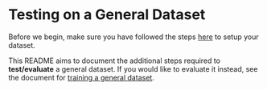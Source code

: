 # Testing on a General Dataset

Before we begin, make sure you have followed the steps [here](SETUP_GENERAL_DATASET.md) to setup your dataset.

This README aims to document the additional steps required to **test/evaluate** a general dataset. If you would like to evaluate it instead, see the document for [training a general dataset](TRAINING_ON_GENERAL_DATASET.md).
